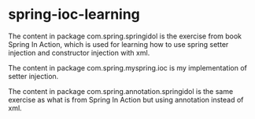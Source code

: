 spring-ioc-learning
===================
The content in package com.spring.springidol is the exercise from book Spring In Action, which is used for learning how to use spring setter injection and constructor injection with xml.

The content in package com.spring.myspring.ioc is my implementation of setter injection.

The content in package com.spring.annotation.springidol is the same exercise as what is from Spring In Action but using annotation instead of xml.
